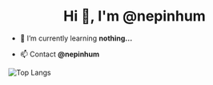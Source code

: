 <h1 align="center">Hi 👋, I'm @nepinhum</h1>

- 🌱 I’m currently learning **nothing...**

- 📫 Contact **@nepinhum**


![Top Langs](https://github-readme-stats.vercel.app/api/top-langs/?username=nxpinhum5326)
